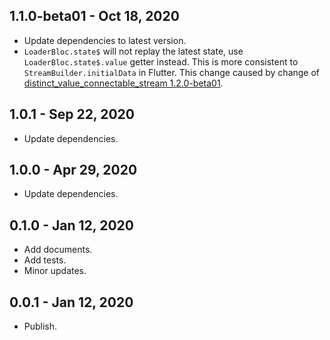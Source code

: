 ## 1.1.0-beta01 - Oct 18, 2020

*   Update dependencies to latest version.
*   `LoaderBloc.state$` will not replay the latest state, use `LoaderBloc.state$.value` getter instead. 
    This is more consistent to `StreamBuilder.initialData` in Flutter.
    This change caused by change of [distinct_value_connectable_stream 1.2.0-beta01](https://pub.dev/packages/distinct_value_connectable_stream/versions/1.2.0-beta01/changelog).

## 1.0.1 - Sep 22, 2020

* Update dependencies.

## 1.0.0 - Apr 29, 2020

* Update dependencies.

## 0.1.0 - Jan 12, 2020

* Add documents.
* Add tests.
* Minor updates.

## 0.0.1 - Jan 12, 2020

* Publish.
